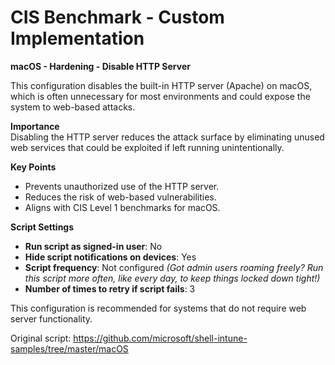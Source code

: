 # CIS Benchmark - Custom Implementation

**macOS - Hardening - Disable HTTP Server**

This configuration disables the built-in HTTP server (Apache) on macOS, which is often unnecessary for most environments and could expose the system to web-based attacks.

**Importance**  
Disabling the HTTP server reduces the attack surface by eliminating unused web services that could be exploited if left running unintentionally.

**Key Points**  
- Prevents unauthorized use of the HTTP server.  
- Reduces the risk of web-based vulnerabilities.  
- Aligns with CIS Level 1 benchmarks for macOS.  

**Script Settings**  
- **Run script as signed-in user**: No  
- **Hide script notifications on devices**: Yes  
- **Script frequency**: Not configured *(Got admin users roaming freely? Run this script more often, like every day, to keep things locked down tight!)*  
- **Number of times to retry if script fails**: 3  

This configuration is recommended for systems that do not require web server functionality.

Original script: https://github.com/microsoft/shell-intune-samples/tree/master/macOS 





